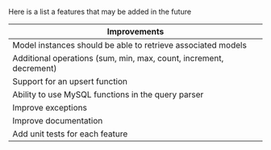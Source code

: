Here is a list a features that may be added in the future

| Improvements |
| ------- | 
| Model instances should be able to retrieve associated models |
| Additional operations (sum, min, max, count, increment, decrement) |
| Support for an upsert function |
| Ability to use MySQL functions in the query parser |
| Improve exceptions |
| Improve documentation |
| Add unit tests for each feature |
